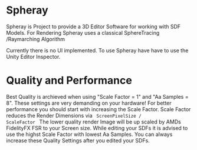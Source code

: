 # Spheray
Spheray is Project to provide a 3D Editor Software for working with SDF Models.
For Rendering Spheray uses a classical SphereTracing /Raymarching Algorithm

Currently there is no UI implemented. To use Spheray have have to use the Unity Editor Inspector.

# Quality and Performance
Best Quality is archieved when using "Scale Factor = 1" and "Aa Samples = 8". These settings are very demanding on your hardware!
For better performance you should start with increasing the Scale Factor. Scale Factor reduces the Render Dimensions via <code> ScreenPixelSize / ScaleFactor </code>
The lower quality render Image will be up scaled by AMDs FidelityFX FSR to your Screen size. While editing your SDFs it is advised to use the highst Scale Factor with lowest Aa Samples. You can always increase these Quality Settings after you edited your SDFs.

